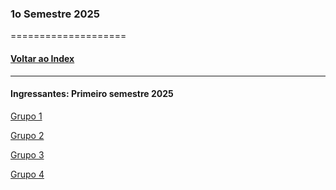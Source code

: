 
### 1o Semestre 2025
====================
#### [Voltar ao Index](README.md)

* * *
#### Ingressantes: Primeiro semestre 2025

[Grupo 1](https://github.com/nicolassilv04/SentinelaAI)

[Grupo 2]()

[Grupo 3]()

[Grupo 4]()

